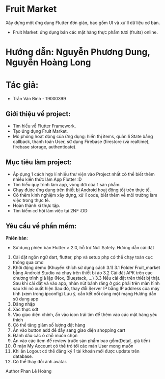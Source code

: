# Fruit Market 
Xây dựng một ứng dụng Flutter đơn giản, bao gồm UI và xử lí dữ liệu cơ bản.
- Fruit Market: ứng dụng bán các mặt hàng thực phẩm tươi (fruits) online.
# Hướng dẫn: Nguyễn Phương Dung, Nguyễn Hoàng Long

# Tác giả:
- Trần Văn Bình - 19000399

## Giới thiệu về project:
- Tìm hiểu về Flutter Framework.
- Tạo ứng dụng Fruit Market.
- Mô phỏng hoạt động của ứng dụng: hiển thị items, quản lí State bằng callback, thanh toán User, sử dụng Firebase (firestore (và realtime), firebase storage, authenticate).

## Mục tiêu làm project:
- Áp dụng 1 cách hợp lí nhiều thư viện vào Project nhất có thể biết thêm nhiều kiến thức làm App Flutter :D
- Tìm hiểu quy trình làm app, vòng đời của 1 sản phẩm.
- Chạy được ứng dụng trên thiết bị Android hoạt động tốt trên thực tế.
- Có thêm kinh nghiệm xây dựng, xử lí code, biết thêm về môi trường làm việc trong thực tế.
- Hoàn thành kì thực tập.
- Tìm kiếm cơ hội làm việc tại 2NF :DD

## Yêu cầu về phần mềm:

**Phiên bản:**
- Sử dụng phiên bản Flutter > 2.0, hỗ trợ Null Safety.
Hướng dẫn cài đặt
1. Cài đặt ngôn ngữ dart, flutter, php và setup php có thể chạy toàn cục thông qua cmd
2. Khởi động demo (Khuyến khích sử dụng cách 3.1)
  3.1 Folder Fruit_market bằng Android Studio và chạy trên thiết bị ảo
  3.2 Cài đặt APK trên các chương trình giả lập (Nox, Bluestack, ...)
  3.3 Nếu cài đặt trên thiết bị thật. Sau khi cài đặt và vào app, nhấn nút bánh răng ở góc phải trên màn hình sau khi nó xuất hiện
      Sau đó, thay đổi Server IP bằng IP address của máy tính (xem trong ipconfig)
      Lưu ý, cần kết nối cùng một mạng
Hướng dẫn sử dụng app
1. Đăng nhập
2. Xác thực sđt 
3. Vào giao diện chính, ấn vào icon trái tim để thêm vào các mặt hàng yêu thích
4. Có thể tăng giảm số lượng đặt hàng 
5. Ấn vào button add để đẩy sang giao diện shopping cart
6. Đánh dấu các ô chỗ muốn chọn
7. Ấn vào các item để review trước sản phẩm bao gồm(Detail, giá tiền)
8. Ở màn My Account có thể trỏ tới các màn User mong muốn
9. Khi ấn Logout có thể đăng ký 1 tài khoản mới được update trên database.
10. Có thể thay đổi ảnh avatar.

Author
Phan Lê Hoàng
